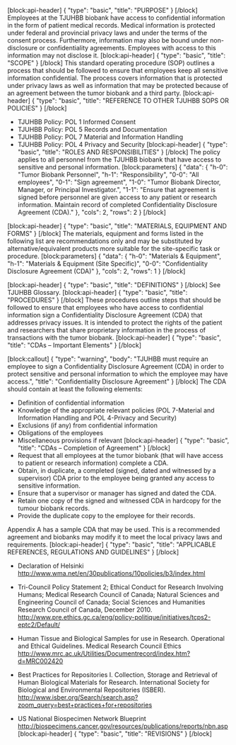 [block:api-header]
{
  "type": "basic",
  "title": "PURPOSE"
}
[/block]
Employees at the TJUHBB biobank have access to confidential information in the form of patient medical records.  Medical information is protected under federal and provincial privacy laws and under the terms of the consent process.  Furthermore, information may also be bound under non-disclosure or confidentiality agreements.  Employees with access to this information may not disclose it.
[block:api-header]
{
  "type": "basic",
  "title": "SCOPE"
}
[/block]
This standard operating procedure (SOP) outlines a process that should be followed to ensure that employees keep all sensitive information confidential.  The process covers information that is protected under privacy laws as well as information that may be protected because of an agreement between the tumor biobank and a third party.
[block:api-header]
{
  "type": "basic",
  "title": "REFERENCE TO OTHER TJUHBB SOPS OR POLICIES"
}
[/block]
  * TJUHBB Policy: POL 1 Informed Consent
  * TJUHBB Policy: POL 5 Records and Documentation
  * TJUHBB Policy: POL 7 Material and Information Handling 
  * TJUHBB Policy: POL 4 Privacy and Security
[block:api-header]
{
  "type": "basic",
  "title": "ROLES AND RESPONSIBILITIES"
}
[/block]
The policy applies to all personnel from the TJUHBB biobank that have access to sensitive and personal information.
[block:parameters]
{
  "data": {
    "h-0": "Tumor Biobank Personnel",
    "h-1": "Responsibility",
    "0-0": "All employees",
    "0-1": "Sign agreement",
    "1-0": "Tumor Biobank Director, Manager, or Principal Investigator.",
    "1-1": "Ensure that agreement is signed before personnel are given access to any patient or research information. Maintain record of completed Confidentiality Disclosure Agreement (CDA)."
  },
  "cols": 2,
  "rows": 2
}
[/block]

[block:api-header]
{
  "type": "basic",
  "title": "MATERIALS, EQUIPMENT AND FORMS"
}
[/block]
The materials, equipment and forms listed in the following list are recommendations only and may be substituted by alternative/equivalent products more suitable for the site-specific task or procedure.
[block:parameters]
{
  "data": {
    "h-0": "Materials & Equipment",
    "h-1": "Materials & Equipment (Site Specific)",
    "0-0": "Confidentiality Disclosure Agreement (CDA)"
  },
  "cols": 2,
  "rows": 1
}
[/block]

[block:api-header]
{
  "type": "basic",
  "title": "DEFINITIONS"
}
[/block]
See TJUHBB Glossary.
[block:api-header]
{
  "type": "basic",
  "title": "PROCEDURES"
}
[/block]
These procedures outline steps that should be followed to ensure that employees who have access to confidential information sign a Confidentiality Disclosure Agreement (CDA) that addresses privacy issues.  It is intended to protect the rights of the patient and researchers that share proprietary information in the process of transactions with the tumor biobank.
[block:api-header]
{
  "type": "basic",
  "title": "CDAs – Important Elements"
}
[/block]

[block:callout]
{
  "type": "warning",
  "body": "TJUHBB must require an employee to sign a Confidentiality Disclosure Agreement (CDA) in order to protect sensitive and personal information to which the employee may have access.",
  "title": "Confidentiality Disclosure Agreement"
}
[/block]
The CDA should contain at least the following elements: 

  * Definition of confidential information 
  * Knowledge of the appropriate relevant policies (POL 7-Material and Information Handling and POL 4-Privacy and Security)
  * Exclusions (if any) from confidential information 
  * Obligations of the employees 
  * Miscellaneous provisions if relevant
[block:api-header]
{
  "type": "basic",
  "title": "CDAs – Completion of Agreement"
}
[/block]
* Request that all employees at the tumor biobank (that will have access to patient or research information) complete a CDA. 
* Obtain, in duplicate, a completed (signed, dated and witnessed by a supervisor) CDA prior to the employee being granted any access to sensitive information.
* Ensure that a supervisor or manager has signed and dated the CDA.  
* Retain one copy of the signed and witnessed CDA in hardcopy for the tumour biobank records. 
* Provide the duplicate copy to the employee for their records.

Appendix A has a sample CDA that may be used.  This is a recommended agreement and biobanks may modify it to meet the local privacy laws and requirements. 
[block:api-header]
{
  "type": "basic",
  "title": "APPLICABLE REFERENCES, REGULATIONS AND GUIDELINES"
}
[/block]
  * Declaration of Helsinki
http://www.wma.net/en/30publications/10policies/b3/index.html

  * Tri-Council Policy Statement 2; Ethical Conduct for Research Involving Humans; Medical Research Council of Canada; Natural Sciences and Engineering Council of Canada; Social Sciences and Humanities Research Council of Canada, December 2010.    
http://www.pre.ethics.gc.ca/eng/policy-politique/initiatives/tcps2-eptc2/Default/

  * Human Tissue and Biological Samples for use in Research. Operational and Ethical Guidelines. Medical Research Council Ethics
http://www.mrc.ac.uk/Utilities/Documentrecord/index.htm?d=MRC002420

  * Best Practices for Repositories I. Collection, Storage and Retrieval of Human Biological Materials for Research. International Society for Biological and Environmental Repositories (ISBER).
http://www.isber.org/Search/search.asp?zoom_query=best+practices+for+repositories

  * US National Biospecimen Network Blueprint
http://biospecimens.cancer.gov/resources/publications/reports/nbn.asp
[block:api-header]
{
  "type": "basic",
  "title": "REVISIONS"
}
[/block]